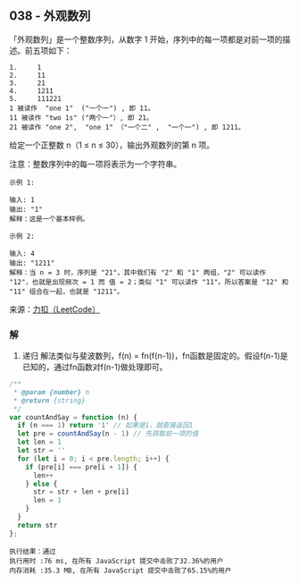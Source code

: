 ## 038 - 外观数列
「外观数列」是一个整数序列，从数字 1 开始，序列中的每一项都是对前一项的描述。前五项如下：
```
1.     1
2.     11
3.     21
4.     1211
5.     111221
1 被读作  "one 1"  ("一个一") , 即 11。
11 被读作 "two 1s" ("两个一"）, 即 21。
21 被读作 "one 2",  "one 1" （"一个二" ,  "一个一") , 即 1211。
```

给定一个正整数 n（1 ≤ n ≤ 30），输出外观数列的第 n 项。

注意：整数序列中的每一项将表示为一个字符串。
```
示例 1:

输入: 1
输出: "1"
解释：这是一个基本样例。
```
```
示例 2:

输入: 4
输出: "1211"
解释：当 n = 3 时，序列是 "21"，其中我们有 "2" 和 "1" 两组，"2" 可以读作 "12"，也就是出现频次 = 1 而 值 = 2；类似 "1" 可以读作 "11"。所以答案是 "12" 和 "11" 组合在一起，也就是 "1211"。
```

来源：[力扣（LeetCode）](https://leetcode-cn.com/problems/count-and-say)

### 解
1. 递归
解法类似与斐波数列，f(n) = fn(f(n-1))，fn函数是固定的。假设f(n-1)是已知的，通过fn函数对f(n-1)做处理即可。
```js
/**
 * @param {number} n
 * @return {string}
 */
var countAndSay = function (n) {
  if (n === 1) return '1' // 如果是1，就直接返回1
  let pre = countAndSay(n - 1) // 先获取前一项的值
  let len = 1
  let str = ''
  for (let i = 0; i < pre.length; i++) {
    if (pre[i] === pre[i + 1]) {
      len++
    } else {
      str = str + len + pre[i]
      len = 1
    }
  }
  return str
};
```

```
执行结果：通过
执行用时 :76 ms, 在所有 JavaScript 提交中击败了32.36%的用户
内存消耗 :35.3 MB, 在所有 JavaScript 提交中击败了65.15%的用户
```